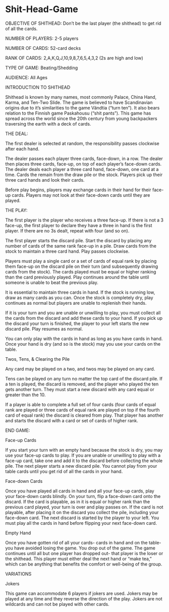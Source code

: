 # Shit-Head-Game
OBJECTIVE OF SHITHEAD:  Don’t be the last player (the shithead) to get rid of all the cards.

NUMBER OF PLAYERS: 2-5 players

NUMBER OF CARDS: 52-card decks

RANK OF CARDS: 2,A,K,Q,J,10,9,8,7,6,5,4,3,2 (2s are high and low)

TYPE OF GAME: Beating/Shedding

AUDIENCE: All Ages

INTRODUCTION TO SHITHEAD

Shithead is known by many names, most commonly Palace, China Hand, Karma, and Ten-Two Slide. The game is believed to have Scandinavian origins due to it’s similarities to the game Vändtia (“turn ten”). It also bears relation to the Finnish game Paskahousu (“shit pants”). This game has spread across the world since the 20th century from young backpackers traversing the earth with a deck of cards.

THE DEAL:

The first dealer is selected at random, the responsibility passes clockwise after each hand.

The dealer passes each player three cards, face-down, in a row.
The dealer then places three cards, face-up, on top of each player’s face-down cards.
The dealer deals each player a three card hand, face-down, one card at a time.
Cards the remain from the draw pile or the stock. Players pick up their three card hands and look their cards.

Before play begins, players may exchange cards in their hand for their face-up cards.
Players may not look at their face-down cards until they are played.

THE PLAY:

The first player is the player who receives a three face-up. If there is not a 3 face-up, the first player to declare they have a three in hand is the first player.
If there are no 3s dealt, repeat with four (and so on).

The first player starts the discard pile. Start the discard by placing any number of cards of the same rank face-up in a pile.
Draw cards from the stock to maintain a three card hand. Play passes clockwise.

Players must play a single card or a set of cards of equal rank by placing them face-up on the discard pile on their turn (and subsequently drawing cards from the stock). The cards played must be equal or higher ranking than the card previously played. Play continues around the table until someone is unable to beat the previous play.

It is essential to maintain three cards in hand. If the stock is running low, draw as many cards as you can. Once the stock is completely dry, play continues as normal but players are unable to replenish their hands.

If it is your turn and you are unable or unwilling to play, you must collect all the cards from the discard and add these cards to your hand. If you pick up the discard your turn is finished, the player to your left starts the new discard pile. Play resumes as normal.

You can only play with the cards in hand as long as you have cards in hand. Once your hand is dry (and so is the stock) may you use your cards on the table.

Twos, Tens, & Clearing the Pile

Any card may be played on a two, and twos may be played on any card.

Tens can be played on any turn no matter the top card of the discard pile. If a ten is played, the discard is removed, and the player who played the ten gets another turn. They must start a new discard with any card equal or greater than the 10.

If a player is able to complete a full set of four cards (four cards of equal rank are played or three cards of equal rank are played on top if the fourth card of equal rank) the discard is cleared from play. That player has another and starts the discard with a card or set of cards of higher rank.

END GAME:

Face-up Cards

If you start your turn with an empty hand because the stock is dry, you may use your face-up cards to play.
If you are unable or unwilling to play with a face-up card, take one and add it to the discard before collecting the whole pile. The next player starts a new discard pile. You cannot play from your table cards until you get rid of all the cards in your hand.

Face-down Cards

Once you have played all cards in hand and all your face-up cards, play your face-down cards blindly. On your turn, flip a face-down card onto the discard. If the card is playable, as in it is equal or higher rank than the previous card played, your turn is over and play passes on. If the card is not playable, after placing it on the discard you collect the pile, including your face-down card. The next discard is started by the player to your left. You must play all the cards in hand before flipping your next face-down card.

Empty Hand

Once you have gotten rid of all your cards- cards in hand and on the table- you have avoided losing the game. You drop out of the game. The game continues until all but one player has dropped out- that player is the loser or the shithead. This player must either deal the next hand or “make tea,” which can be anything that benefits the comfort or well-being of the group.

VARIATIONS

Jokers

This game can accommodate 6 players if jokers are used. Jokers may be played at any time and they reverse the direction of the play. Jokers are not wildcards and can not be played with other cards.

